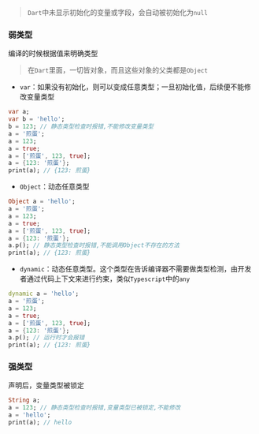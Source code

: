 > `Dart`中未显示初始化的变量或字段，会自动被初始化为`null`

### 弱类型

编译的时候根据值来明确类型

> 在`Dart`里面，一切皆对象，而且这些对象的父类都是`Object`

- `var`：如果没有初始化，则可以变成任意类型；一旦初始化值，后续便不能修改变量类型

```dart
var a;
var b = 'hello';
b = 123; // 静态类型检查时报错,不能修改变量类型
a = '煎蛋';
a = 123;
a = true;
a = ['煎蛋', 123, true];
a = {123: '煎蛋'};
print(a); // {123: 煎蛋}
```

- `Object`：动态任意类型

```dart
Object a = 'hello';
a = '煎蛋';
a = 123;
a = true;
a = ['煎蛋', 123, true];
a = {123: '煎蛋'};
a.p(); // 静态类型检查时报错,不能调用Object不存在的方法
print(a); // {123: 煎蛋}
```

- `dynamic`：动态任意类型。这个类型在告诉编译器不需要做类型检测，由开发者通过代码上下文来进行约束，类似`Typescript`中的`any`

```dart
dynamic a = 'hello';
a = '煎蛋';
a = 123;
a = true;
a = ['煎蛋', 123, true];
a = {123: '煎蛋'};
a.p(); // 运行时才会报错
print(a); // {123: 煎蛋}
```

### 强类型

声明后，变量类型被锁定

```dart
String a;
a = 123; // 静态类型检查时报错,变量类型已被锁定,不能修改
a = 'hello';
print(a); // hello
```
